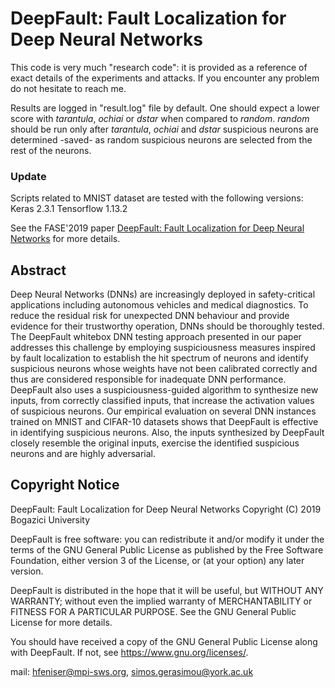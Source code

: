 # DeepFault: Fault Localization for Deep Neural Networks

This code is very much "research code": it is provided as a reference of exact details of the experiments and attacks.
If you encounter any problem do not hesitate to reach me.

Results are logged in "result.log" file by default. One should expect a lower score with _tarantula_, _ochiai_ or _dstar_ when compared to _random_.
_random_ should be run only after _tarantula_, _ochiai_ and _dstar_ suspicious neurons are determined -saved- as random suspicious neurons are selected from the rest of the neurons.

### Update
Scripts related to MNIST dataset are tested with the following versions:
Keras 2.3.1
Tensorflow 1.13.2

See the FASE'2019 paper [DeepFault: Fault Localization for Deep Neural Networks](https://arxiv.org/abs/1902.05974) for more details.

## Abstract
Deep Neural Networks (DNNs) are increasingly deployed in safety-critical applications including autonomous vehicles and medical diagnostics. To reduce the residual risk for unexpected DNN behaviour and provide evidence for their trustworthy operation, DNNs should be thoroughly tested. The DeepFault whitebox DNN testing approach presented in our paper addresses this challenge by employing suspiciousness measures inspired by fault localization to establish the hit spectrum of neurons and identify suspicious neurons whose weights have not been calibrated correctly and thus are considered responsible for inadequate DNN performance. DeepFault also uses a suspiciousness-guided algorithm to synthesize new inputs, from correctly classified inputs, that increase the activation values of suspicious neurons. Our empirical evaluation on several DNN instances trained on MNIST and CIFAR-10 datasets shows that DeepFault is effective in identifying suspicious neurons. Also, the inputs synthesized by DeepFault closely resemble the original inputs, exercise the identified suspicious neurons and are highly adversarial.


## Copyright Notice
DeepFault: Fault Localization for Deep Neural Networks Copyright (C) 2019 Bogazici University

DeepFault is free software: you can redistribute it and/or modify it under the terms of the GNU General Public License as published by the Free Software Foundation, either version 3 of the License, or (at your option) any later version.

DeepFault is distributed in the hope that it will be useful, but WITHOUT ANY WARRANTY; without even the implied warranty of MERCHANTABILITY or FITNESS FOR A PARTICULAR PURPOSE. See the GNU General Public License for more details.

You should have received a copy of the GNU General Public License along with DeepFault. If not, see https://www.gnu.org/licenses/.

mail: hfeniser@mpi-sws.org, simos.gerasimou@york.ac.uk
